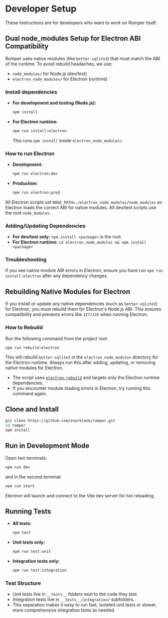 <!-- 
layout: default
-->

# Developer Setup

These instructions are for developers who want to work on Romper itself.

## Dual node_modules Setup for Electron ABI Compatibility

Romper uses native modules (like `better-sqlite3`) that must match the ABI of the runtime. To avoid rebuild headaches, we use:

- `node_modules/` for Node.js (dev/test)
- `electron_node_modules/` for Electron (runtime)

### Install dependencies

- **For development and testing (Node.js):**
  ```bash
  npm install
  ```
- **For Electron runtime:**
  ```bash
  npm run install:electron
  ```
  This runs `npm install` inside `electron_node_modules/`.

### How to run Electron

- **Development:**
  ```bash
  npm run electron:dev
  ```
- **Production:**
  ```bash
  npm run electron:prod
  ```

All Electron scripts set `NODE_PATH=./electron_node_modules/node_modules` so Electron loads the correct ABI for native modules. All dev/test scripts use the root `node_modules`.

### Adding/Updating Dependencies

- **For dev/test only:**
  `npm install <package>` in the root.
- **For Electron runtime:**
  `cd electron_node_modules && npm install <package>`

### Troubleshooting

If you see native module ABI errors in Electron, ensure you have run `npm run install:electron` after any dependency changes.

## Rebuilding Native Modules for Electron

If you install or update any native dependencies (such as `better-sqlite3`) for Electron, you must rebuild them for Electron's Node.js ABI. This ensures compatibility and prevents errors like `127/135` when running Electron.

### How to Rebuild

Run the following command from the project root:

```
npm run rebuild:electron
```

This will rebuild `better-sqlite3` in the `electron_node_modules` directory for the Electron runtime. Always run this after adding, updating, or removing native modules for Electron.

- The script uses [`electron-rebuild`](https://www.npmjs.com/package/electron-rebuild) and targets only the Electron runtime dependencies.
- If you encounter module loading errors in Electron, try running this command again.

## Clone and Install

```bash
git clone https://github.com/snarktank/romper.git
cd romper
npm install
```

## Run in Development Mode

Open two terminals:

```bash
npm run dev
```

and in the second terminal:

```bash
npm run start
```

Electron will launch and connect to the Vite dev server for hot reloading.

## Running Tests

- **All tests:**
  ```sh
  npm test
  ```
- **Unit tests only:**
  ```sh
  npm run test:unit
  ```
- **Integration tests only:**
  ```sh
  npm run test:integration
  ```

### Test Structure

- Unit tests live in `__tests__` folders next to the code they test.
- Integration tests live in `__tests__/integration/` subfolders.
- This separation makes it easy to run fast, isolated unit tests or slower, more comprehensive integration tests as needed.

